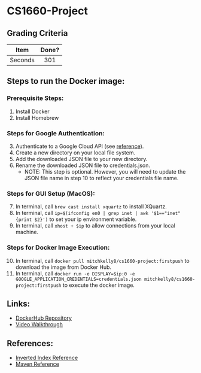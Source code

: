 # CS1660-Project

## Grading Criteria

| Item | Done?  |
| :-----: | :-: |
| Seconds | 301 |

## Steps to run the Docker image:

### Prerequisite Steps:
1. Install Docker
2. Install Homebrew

### Steps for Google Authentication: 
3. Authenticate to a Google Cloud API (see [reference](https://cloud.google.com/docs/authentication/getting-started#auth-cloud-implicit-java)).
4. Create a new directory on your local file system. 
5. Add the downloaded JSON file to your new directory. 
6. Rename the downloaded JSON file to credentials.json.
   - NOTE: This step is optional. However, you will need to update the JSON file name in step 10 to reflect your credentials file name. 

### Steps for GUI Setup (MacOS):
7. In terminal, call `brew cast install xquartz` to install XQuartz.
8. In terminal, call `ip=$(ifconfig en0 | grep inet | awk '$1=="inet" {print $2}')` to set your ip environment variable.
9. In terminal, call `xhost + $ip` to allow connections from your local machine.

### Steps for Docker Image Execution: 
10. In terminal, call `docker pull mitchkelly8/cs1660-project:firstpush` to download the image from Docker Hub. 
11. In terminal, call `docker run -e DISPLAY=$ip:0 -e GOOGLE_APPLICATION_CREDENTIALS=credentials.json mitchkelly8/cs1660-project:firstpush` to execute the docker image. 

## Links:

- [DockerHub Repository](https://hub.docker.com/repository/docker/mitchkelly8/cs1660-project)
- [Video Walkthrough]()

## References:
- [Inverted Index Reference](https://acadgild.com/blog/building-inverted-index-mapreduce)
- [Maven Reference](https://youtu.be/sNEcpw8LPpo)

